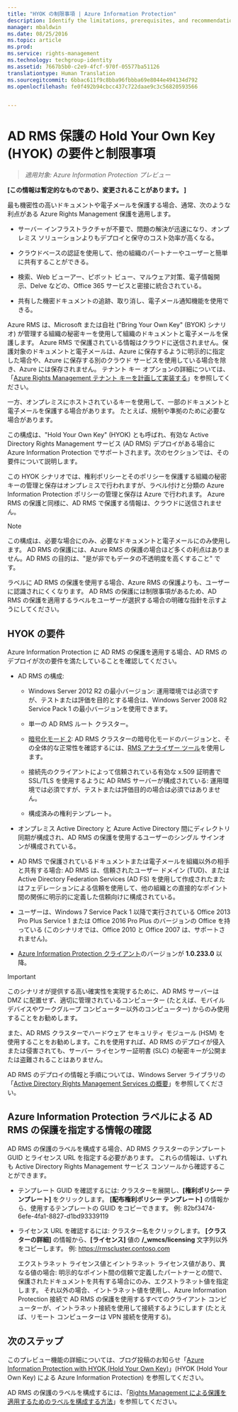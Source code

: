```yaml
---
title: "HYOK の制限事項 | Azure Information Protection"
description: Identify the limitations, prerequisites, and recommendations if you select AD RMS protection with Azure Information Protection. This solution is sometimes referred to as "hold your own key" (HYOK).
manager: mbaldwin
ms.date: 08/25/2016
ms.topic: article
ms.prod: 
ms.service: rights-management
ms.technology: techgroup-identity
ms.assetid: 7667b5b0-c2e9-4fcf-970f-05577ba51126
translationtype: Human Translation
ms.sourcegitcommit: 6bbac611f9c8bba96fbbba69e8044e494134d792
ms.openlocfilehash: fe0f492b94cbcc437c722daae9c3c56820593566


---
```


# AD RMS 保護の Hold Your Own Key (HYOK) の要件と制限事項

>*適用対象: Azure Information Protection プレビュー*

**[この情報は暫定的なものであり、変更されることがあります。 ]**

最も機密性の高いドキュメントや電子メールを保護する場合、通常、次のような利点がある Azure Rights Management 保護を適用します。

- サーバー インフラストラクチャが不要で、問題の解決が迅速になり、オンプレミス ソリューションよりもデプロイと保守のコスト効率が高くなる。

- クラウドベースの認証を使用して、他の組織のパートナーやユーザーと簡単に共有することができる。

- 検索、Web ビューアー、ピボット ビュー、マルウェア対策、電子情報開示、Delve などの、Office 365 サービスと密接に統合されている。

- 共有した機密ドキュメントの追跡、取り消し、電子メール通知機能を使用できる。

Azure RMS は、Microsoft または自社 ("Bring Your Own Key" (BYOK) シナリオ) が管理する組織の秘密キーを使用して組織のドキュメントと電子メールを保護します。 Azure RMS で保護されている情報はクラウドに送信されません。保護対象のドキュメントと電子メールは、Azure に保存するように明示的に指定した場合や、Azure に保存する別のクラウド サービスを使用している場合を除き、Azure には保存されません。 テナント キー オプションの詳細については、「[Azure Rights Management テナント キーを計画して実装する](../plan-design/plan-implement-tenant-key.md)」を参照してください。 

一方、オンプレミスにホストされているキーを使用して、一部のドキュメントと電子メールを保護する場合があります。 たとえば、規制や準拠のために必要な場合があります。 

この構成は、"Hold Your Own Key" (HYOK) とも呼ばれ、有効な Active Directory Rights Management サービス (AD RMS) デプロイがある場合に Azure Information Protection でサポートされます。次のセクションでは、その要件について説明します。 

この HYOK シナリオでは、権利ポリシーとそのポリシーを保護する組織の秘密キーの管理と保存はオンプレミスで行われますが、ラベル付けと分類の Azure Information Protection ポリシーの管理と保存は Azure で行われます。 Azure RMS の保護と同様に、AD RMS で保護する情報は、クラウドに送信されません。

> [!NOTE]
> この構成は、必要な場合にのみ、必要なドキュメントと電子メールにのみ使用します。 AD RMS の保護には、Azure RMS の保護の場合ほど多くの利点はありません。AD RMS の目的は、"是が非でもデータの不透明度を高くすること" です。

ラベルに AD RMS の保護を使用する場合、Azure RMS の保護よりも、ユーザーに認識されにくくなります。 AD RMS の保護には制限事項があるため、AD RMS の保護を適用するラベルをユーザーが選択する場合の明確な指針を示すようにしてください。

## HYOK の要件

Azure Information Protection に AD RMS の保護を適用する場合、AD RMS のデプロイが次の要件を満たしていることを確認してください。

- AD RMS の構成:
    
    - Windows Server 2012 R2 の最小バージョン: 運用環境では必須ですが、テストまたは評価を目的とする場合は、Windows Server 2008 R2 Service Pack 1 の最小バージョンを使用できます。
    
    - 単一の AD RMS ルート クラスター。
    
    - [暗号化モード 2](https://technet.microsoft.com/library/hh867439.aspx): AD RMS クラスターの暗号化モードのバージョンと、その全体的な正常性を確認するには、[RMS アナライザー ツール](https://www.microsoft.com/en-us/download/details.aspx?id=46437)を使用します。   
    
    - 接続先のクライアントによって信頼されている有効な x.509 証明書で SSL/TLS を使用するように AD RMS サーバーが構成されている: 運用環境では必須ですが、テストまたは評価目的の場合は必須ではありません。
    
    - 構成済みの権利テンプレート。

- オンプレミス Active Directory と Azure Active Directory 間にディレクトリ同期が構成され、AD RMS の保護を使用するユーザーのシングル サインオンが構成されている。

- AD RMS で保護されているドキュメントまたは電子メールを組織以外の相手と共有する場合: AD RMS は、信頼されたユーザー ドメイン (TUD)、または Active Directory Federation Services (AD FS) を使用して作成されたまたはフェデレーションによる信頼を使用して、他の組織との直接的なポイント間の関係に明示的に定義した信頼向けに構成されている。

- ユーザーは、Windows 7 Service Pack 1 以降で実行されている Office 2013 Pro Plus Service 1 または Office 2016 Pro Plus のバージョンの Office を持っている (このシナリオでは、Office 2010 と Office 2007 は、サポートされません)。

- [Azure Information Protection クライアント](info-protect-client.md)のバージョンが **1.0.233.0** 以降。

> [!IMPORTANT]
> このシナリオが提供する高い確実性を実現するために、AD RMS サーバーは DMZ に配置せず、適切に管理されているコンピューター (たとえば、モバイル デバイスやワークグループ コンピューター以外のコンピューター) からのみ使用することをお勧めします。 
> 
> また、AD RMS クラスターでハードウェア セキュリティ モジュール (HSM) を使用することをお勧めします。これを使用すれば、AD RMS のデプロイが侵入または侵害されても、サーバー ライセンサー証明書 (SLC) の秘密キーが公開または盗難されることはありません。 

AD RMS のデプロイの情報と手順については、Windows Server ライブラリの「[Active Directory Rights Management Services の概要](https://technet.microsoft.com/library/hh831364.aspx)」を参照してください。 


## Azure Information Protection ラベルによる AD RMS の保護を指定する情報の確認

AD RMS の保護のラベルを構成する場合、AD RMS クラスターのテンプレート GUID とライセンス URL を指定する必要があります。 これらの情報は、いずれも Active Directory Rights Management サービス コンソールから確認することができます。

- テンプレート GUID を確認するには: クラスターを展開し、**[権利ポリシー テンプレート]** をクリックします。 **[配布権利ポリシー テンプレート]** の情報から、使用するテンプレートの GUID をコピーできます。 例: 82bf3474-6efe-4fa1-8827-d1bd93339119

- ライセンス URL を確認するには: クラスター名をクリックします。 **[クラスターの詳細]** の情報から、**[ライセンス]** 値の **/_wmcs/licensing** 文字列以外をコピーします。 例: https://rmscluster.contoso.com 
    
    エクストラネット ライセンス値とイントラネット ライセンス値があり、異なる値の場合: 明示的なポイント間の信頼で定義したパートナーとの間で、保護されたドキュメントを共有する場合にのみ、エクストラネット値を指定します。 それ以外の場合、イントラネット値を使用し、Azure Information Protection 接続で AD RMS の保護を使用するすべてのクライアント コンピューターが、イントラネット接続を使用して接続するようにします (たとえば、リモート コンピューターは VPN 接続を使用する)。

## 次のステップ

このプレビュー機能の詳細については、ブログ投稿のお知らせ「[Azure Information Protection with HYOK (Hold Your Own Key)](https://blogs.technet.microsoft.com/enterprisemobility/2016/08/10/azure-information-protection-with-hyok-hold-your-own-key/)」(HYOK (Hold Your Own Key) による Azure Information Protection) を参照してください。

AD RMS の保護のラベルを構成するには、「[Rights Management による保護を適用するためのラベルを構成する方法](configure-policy-protection.md)」を参照してください。 



<!--HONumber=Sep16_HO1-->



